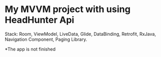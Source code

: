 # My MVVM project with using HeadHunter Api

Stack:
Room,
ViewModel,
LiveData,
Glide, 
DataBinding,
Retrofit,
RxJava, 
Navigation Component, 
Paging Library.


*The app is not finished
